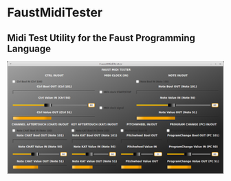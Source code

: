 # FaustMidiTester
Midi Test Utility for the Faust Programming Language
--
![screenshot](https://raw.githubusercontent.com/sonejostudios/FaustMidiTester/master/FaustMidiTester.png "FaustMidiTester (JackQT)")
